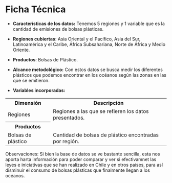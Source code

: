 # Ficha Técnica 

- **Características de los datos:** Tenemos 5 regiones y 1 variable que es la cantidad de emisiones de bolsas plásticas.

- **Regiones cubiertas**: Asia Oriental y el Pacífico, Asia del Sur, Latinoamérica y el Caribe, África Subsahariana, Norte de África y Medio Oriente.
- **Productos**: Bolsas de Plástico.

- **Alcance metodológico:** 
Con estos datos se busca medir los diferentes plásticos que podemos encontrar en los océanos según las zonas en las que se emitieron.
- **Variables incorporadas:**        

 <table>
  <tr>
    <th>Dimensión</th>
    <th>Descripción</th>
  </tr>
  <tr>
    <td>Regiones</td>
    <td>Regiones a las que se refieren los datos presentados.</td>
  </tr>
  <tr>
  <tr>
    <th>Productos</th>
  <tr>
    <td>Bolsas de plástico</td>
    <td>Cantidad de bolsas de plástico encontradas por región.
  </tr>
</table>

Observaciones: Si bien la base de datos se ve bastante sencilla, esta nos aporta harta información para poder comparar y ver si efectivamnet las leyes e iniciativas que se han realizado en Chile y en otros países, para así disminuir el consumo de bolsas plásticas que finalmente llegan a los océanos.

